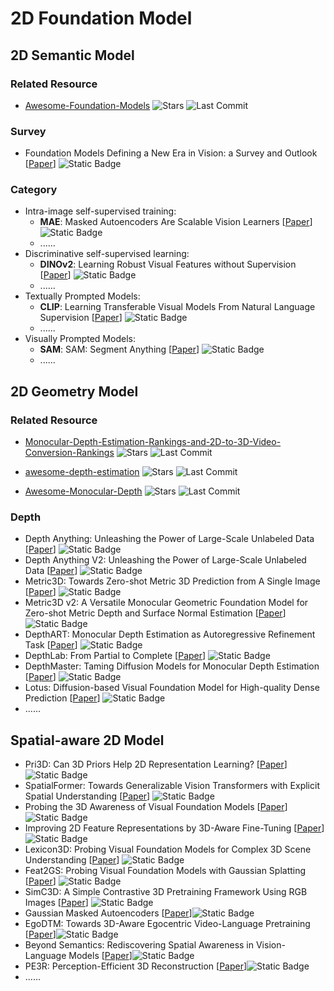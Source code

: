 # 2D Foundation Model

## 2D Semantic Model

### Related Resource
- [Awesome-Foundation-Models](https://github.com/uncbiag/Awesome-Foundation-Models) ![Stars](https://img.shields.io/github/stars/uncbiag/Awesome-Foundation-Models?style=social) ![Last Commit](https://img.shields.io/github/last-commit/uncbiag/Awesome-Foundation-Models)

### Survey
- Foundation Models Defining a New Era in Vision: a Survey and Outlook [[Paper](https://arxiv.org/abs/2307.13721)] ![Static Badge](https://img.shields.io/badge/arXiv-%202307-red)


### Category
- Intra-image self-supervised training: 
    - **MAE**: Masked Autoencoders Are Scalable Vision Learners [[Paper](https://arxiv.org/abs/2112.09133)] ![Static Badge](https://img.shields.io/badge/CVPR-%202022-blue)
    - ......
- Discriminative self-supervised learning: 
    - **DINOv2**: Learning Robust Visual Features without Supervision [[Paper](https://arxiv.org/abs/2304.07193)] ![Static Badge](https://img.shields.io/badge/TMLR-green)
    - ......
- Textually Prompted Models: 
    - **CLIP**: Learning Transferable Visual Models From Natural Language Supervision [[Paper](https://arxiv.org/abs/2103.00020)] ![Static Badge](https://img.shields.io/badge/ICML%202021-blue)
    - ......
- Visually Prompted Models: 
    - **SAM**: SAM: Segment Anything [[Paper](https://arxiv.org/abs/2304.02643)] ![Static Badge](https://img.shields.io/badge/ICCV-%202023-blue)
    - ......

## 2D Geometry Model

### Related Resource
- [Monocular-Depth-Estimation-Rankings-and-2D-to-3D-Video-Conversion-Rankings](https://github.com/AIVFI/Monocular-Depth-Estimation-Rankings-and-2D-to-3D-Video-Conversion-Rankings) ![Stars](https://img.shields.io/github/stars/AIVFI/Monocular-Depth-Estimation-Rankings-and-2D-to-3D-Video-Conversion-Rankings?style=social) ![Last Commit](https://img.shields.io/github/last-commit/AIVFI/Monocular-Depth-Estimation-Rankings-and-2D-to-3D-Video-Conversion-Rankings)

- [awesome-depth-estimation](https://github.com/mx-liu6/awesome-depth-estimation) ![Stars](https://img.shields.io/github/stars/mx-liu6/awesome-depth-estimation?style=social) ![Last Commit](https://img.shields.io/github/last-commit/mx-liu6/awesome-depth-estimation)

- [Awesome-Monocular-Depth](https://github.com/choyingw/Awesome-Monocular-Depth) ![Stars](https://img.shields.io/github/stars/choyingw/Awesome-Monocular-Depth?style=social) ![Last Commit](https://img.shields.io/github/last-commit/choyingw/Awesome-Monocular-Depth)

### Depth

- Depth Anything: Unleashing the Power of Large-Scale Unlabeled Data [[Paper](https://arxiv.org/abs/2404.01799)] ![Static Badge](https://img.shields.io/badge/CVPR-%202024-blue)
- Depth Anything V2: Unleashing the Power of Large-Scale Unlabeled Data [[Paper](https://arxiv.org/abs/2406.09414)] ![Static Badge](https://img.shields.io/badge/NeurIPS-%202024-blue)
- Metric3D: Towards Zero-shot Metric 3D Prediction from A Single Image [[Paper](https://arxiv.org/abs/2307.10984)] ![Static Badge](https://img.shields.io/badge/ICCV-%202023-blue)
- Metric3D v2: A Versatile Monocular Geometric Foundation Model for Zero-shot Metric Depth and Surface Normal Estimation [[Paper](https://arxiv.org/abs/2404.15506)] ![Static Badge](https://img.shields.io/badge/TPAMI-green)
- DepthART: Monocular Depth Estimation as Autoregressive Refinement Task [[Paper](https://arxiv.org/abs/2409.15010)] ![Static Badge](https://img.shields.io/badge/arXiv-%202409-red)
- DepthLab: From Partial to Complete [[Paper](https://arxiv.org/abs/2412.18153)] ![Static Badge](https://img.shields.io/badge/arXiv-%202412-red)
- DepthMaster: Taming Diffusion Models for Monocular Depth Estimation [[Paper](https://arxiv.org/abs/2501.02576)] ![Static Badge](https://img.shields.io/badge/arXiv-%202501-red)
- Lotus: Diffusion-based Visual Foundation Model for High-quality Dense Prediction [[Paper](https://arxiv.org/abs/2409.18124)] ![Static Badge](https://img.shields.io/badge/ICLR-%202025-blue)
- ......

## Spatial-aware 2D Model
- Pri3D: Can 3D Priors Help 2D Representation Learning? [[Paper](https://ieeexplore.ieee.org/document/9711106)] ![Static Badge](https://img.shields.io/badge/ICCV-%202021-blue)
- SpatialFormer: Towards Generalizable Vision Transformers with Explicit Spatial Understanding [[Paper](https://link.springer.com/chapter/10.1007/978-3-031-72624-8_3)] ![Static Badge](https://img.shields.io/badge/ECCV-%202024-blue)
- Probing the 3D Awareness of Visual Foundation Models [[Paper](https://arxiv.org/abs/2404.08636)] ![Static Badge](https://img.shields.io/badge/CVPR-%202024-blue)
- Improving 2D Feature Representations by 3D-Aware Fine-Tuning [[Paper](https://arxiv.org/abs/2407.20229)] ![Static Badge](https://img.shields.io/badge/ECCV-%202024-blue)
- Lexicon3D: Probing Visual Foundation Models for Complex 3D Scene Understanding [[Paper](https://arxiv.org/abs/2409.03757)] ![Static Badge](https://img.shields.io/badge/NeurIPS-%202024-blue)
- Feat2GS: Probing Visual Foundation Models with Gaussian Splatting [[Paper](https://arxiv.org/abs/2412.09606)] ![Static Badge](https://img.shields.io/badge/arXiv-%202412-red)
- SimC3D: A Simple Contrastive 3D Pretraining Framework Using RGB Images [[Paper](https://arxiv.org/abs/2412.05274)] ![Static Badge](https://img.shields.io/badge/arXiv-%202412-red)
- Gaussian Masked Autoencoders [[Paper](https://arxiv.org/abs/2501.03229)]![Static Badge](https://img.shields.io/badge/arXiv-%202501-red)
- EgoDTM: Towards 3D-Aware Egocentric Video-Language Pretraining [[Paper](https://arxiv.org/abs/2503.15470)]![Static Badge](https://img.shields.io/badge/arXiv-%202503-red)
- Beyond Semantics: Rediscovering Spatial Awareness in Vision-Language Models [[Paper](https://arxiv.org/abs/2503.17349)]![Static Badge](https://img.shields.io/badge/arXiv-%202503-red)
- PE3R: Perception-Efficient 3D Reconstruction [[Paper](https://arxiv.org/abs/2503.07507)]![Static Badge](https://img.shields.io/badge/arXiv-%202503-red)
- ......



